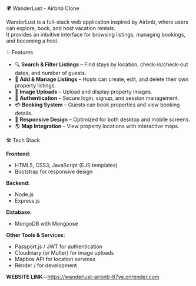 🌍 WanderLust - Airbnb Clone

WanderLust is a full-stack web application inspired by Airbnb, where users can explore, book, and host vacation rentals.  
It provides an intuitive interface for browsing listings, managing bookings, and becoming a host.

✨ Features

- 🔍 **Search & Filter Listings** – Find stays by location, check-in/check-out dates, and number of guests.
- 🏡 **Add & Manage Listings** – Hosts can create, edit, and delete their own property listings.
- 📸 **Image Uploads** – Upload and display property images.
- 👤 **Authentication** – Secure login, signup, and session management.
- 💳 **Booking System** – Guests can book properties and view booking details.
- 📱 **Responsive Design** – Optimized for both desktop and mobile screens.
- 🌎 **Map Integration** – View property locations with interactive maps.


🛠️ Tech Stack

**Frontend:**
- HTML5, CSS3, JavaScript (EJS templates)
- Bootstrap for responsive design

**Backend:**
- Node.js
- Express.js

**Database:**
- MongoDB with Mongoose

**Other Tools & Services:**
- Passport.js / JWT for authentication
- Cloudinary (or Multer) for image uploads
- Mapbox API for location services
- Render / for development


**WEBSITE LINK**--https://wanderlust-airbnb-87ye.onrender.com
